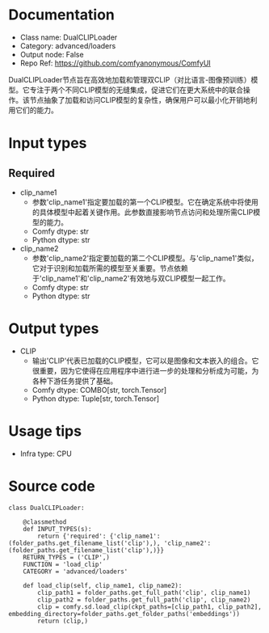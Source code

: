# Documentation
- Class name: DualCLIPLoader
- Category: advanced/loaders
- Output node: False
- Repo Ref: https://github.com/comfyanonymous/ComfyUI

DualCLIPLoader节点旨在高效地加载和管理双CLIP（对比语言-图像预训练）模型。它专注于两个不同CLIP模型的无缝集成，促进它们在更大系统中的联合操作。该节点抽象了加载和访问CLIP模型的复杂性，确保用户可以最小化开销地利用它们的能力。

# Input types
## Required
- clip_name1
    - 参数'clip_name1'指定要加载的第一个CLIP模型。它在确定系统中将使用的具体模型中起着关键作用。此参数直接影响节点访问和处理所需CLIP模型的能力。
    - Comfy dtype: str
    - Python dtype: str
- clip_name2
    - 参数'clip_name2'指定要加载的第二个CLIP模型。与'clip_name1'类似，它对于识别和加载所需的模型至关重要。节点依赖于'clip_name1'和'clip_name2'有效地与双CLIP模型一起工作。
    - Comfy dtype: str
    - Python dtype: str

# Output types
- CLIP
    - 输出'CLIP'代表已加载的CLIP模型，它可以是图像和文本嵌入的组合。它很重要，因为它使得在应用程序中进行进一步的处理和分析成为可能，为各种下游任务提供了基础。
    - Comfy dtype: COMBO[str, torch.Tensor]
    - Python dtype: Tuple[str, torch.Tensor]

# Usage tips
- Infra type: CPU

# Source code
```
class DualCLIPLoader:

    @classmethod
    def INPUT_TYPES(s):
        return {'required': {'clip_name1': (folder_paths.get_filename_list('clip'),), 'clip_name2': (folder_paths.get_filename_list('clip'),)}}
    RETURN_TYPES = ('CLIP',)
    FUNCTION = 'load_clip'
    CATEGORY = 'advanced/loaders'

    def load_clip(self, clip_name1, clip_name2):
        clip_path1 = folder_paths.get_full_path('clip', clip_name1)
        clip_path2 = folder_paths.get_full_path('clip', clip_name2)
        clip = comfy.sd.load_clip(ckpt_paths=[clip_path1, clip_path2], embedding_directory=folder_paths.get_folder_paths('embeddings'))
        return (clip,)
```